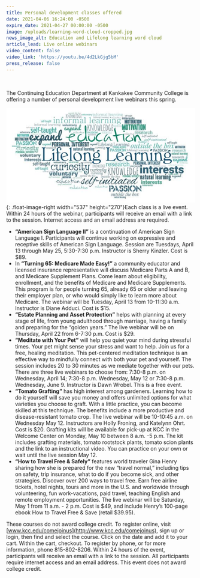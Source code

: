 ```yaml
---
title: Personal development classes offered
date: 2021-04-06 16:24:00 -0500
expire_date: 2021-04-27 00:00:00 -0500
image: /uploads/learning-word-cloud-cropped.jpg
news_image_alt: Education and Lifelong learning word cloud
article_lead: Live online webinars
video_content: false
video_link: 'https://youtu.be/4d2LkGjg5bM'
press_release: false
---
```

&nbsp;

The Continuing Education Department at Kankakee Community College is offering a number of personal development live webinars this spring.

![](/uploads/learning-word-cloud.jpg){: .float-image-right width="537" height="270"}Each class is a live event. Within 24 hours of the webinar, participants will receive an email with a link to the session. Internet access and an email address are required.

* **“American Sign Language II”** is a continuation of American Sign Language I. Participants will continue working on expressive and receptive skills of American Sign Language. Session are Tuesdays, April 13 through May 25, 5:30-7:30 p.m. Instructor is Sherry Kinzler. Cost is $89.
* In **“Turning 65: Medicare Made Easy\!”** a community educator and licensed insurance representative will discuss Medicare Parts A and B, and Medicare Supplement Plans. Come learn about eligibility, enrollment, and the benefits of Medicare and Medicare Supplements. This program is for people turning 65, already 65 or older and leaving their employer plan, or who would simply like to learn more about Medicare. The webinar will be Tuesday, April 13 from 10-11:30 a.m. Instructor is Diane Adduci. Cost is $15.
* **“Estate Planning and Asset Protection”** helps with planning at every stage of life, from young adulthood through marriage, having a family and preparing for the “golden years.” The live webinar will be on Thursday, April 22 from 6-7:30 p.m. Cost is $29.
* **“Meditate with Your Pet”** will help you quiet your mind during stressful times. Your pet might sense your stress and want to help. Join us for a free, healing meditation. This pet-centered meditation technique is an effective way to mindfully connect with both your pet and yourself. The session includes 20 to 30 minutes as we mediate together with our pets. There are three live webinars to choose from: 7:30-8 p.m. on Wednesday, April 14; 7:30-8 p.m. Wednesday, May 12 or 7:30-8 p.m. Wednesday, June 9. Instructor is Dawn Wrobel. This is a free event.
* **“Tomato Grafting”** has high interest among gardeners. Learning how to do it yourself will save you money and offers unlimited options for what varieties you choose to graft. With a little practice, you can become skilled at this technique. The benefits include a more productive and disease-resistant tomato crop. The live webinar will be 10-10:45 a.m. on Wednesday May 12. Instructors are Holly Froning, and Katelynn Ohrt. Cost is $20. Grafting kits will be available for pick-up at KCC in the Welcome Center on Monday, May 10 between 8 a.m. -5 p.m. The kit includes grafting materials, tomato rootstock plants, tomato scion plants and the link to an instructional video. You can practice on your own or wait until the live session May 12.
* **“How to Travel Free & Safely”** features world traveler Gina Henry sharing how she is prepared for the new “travel normal,” including tips on safety, trip insurance, what to do if you become sick, and other strategies. Discover over 200 ways to travel free. Earn free airline tickets, hotel nights, tours and more in the U.S. and worldwide through volunteering, fun work-vacations, paid travel, teaching English and remote employment opportunities. The live webinar will be Saturday, May 1 from 11 a.m. - 2 p.m. Cost is $49, and include Henry’s 100-page ebook How to Travel Free & Save (retail $39.95).

These courses do not award college credit. To register online, visit [www.kcc.edu/comejoinus](http://www.kcc.edu/comejoinus), sign up or login, then find and select the course. Click on the date and add it to your cart. Within the cart, checkout. To register by phone, or for more information, phone 815-802-8206. Within 24 hours of the event, participants will receive an email with a link to the session. All participants require internet access and an email address. This event does not award college credit.
